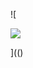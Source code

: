 ![

<img SRC= ../../../../../../../img/onload/../../\https://github.com/r89shi/r89shi.github.io/blob/master/teste.js >

](()
